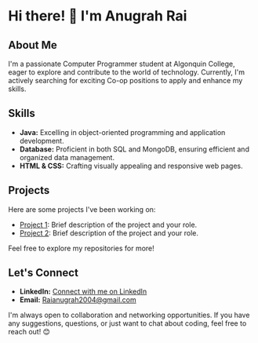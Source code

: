 # Hi there! 👋 I'm Anugrah Rai

## About Me
I'm a passionate Computer Programmer student at Algonquin College, eager to explore and contribute to the world of technology. Currently, I'm actively searching for exciting Co-op positions to apply and enhance my skills.

## Skills
- **Java:** Excelling in object-oriented programming and application development.
- **Database:** Proficient in both SQL and MongoDB, ensuring efficient and organized data management.
- **HTML & CSS:** Crafting visually appealing and responsive web pages.

## Projects
Here are some projects I've been working on:

- [Project 1](link): Brief description of the project and your role.
- [Project 2](link): Brief description of the project and your role.

Feel free to explore my repositories for more!

## Let's Connect
- **LinkedIn:** [Connect with me on LinkedIn](https://www.linkedin.com/in/anugrah-rai)
- **Email:** Raianugrah2004@gmail.com

I'm always open to collaboration and networking opportunities. If you have any suggestions, questions, or just want to chat about coding, feel free to reach out! 😊
